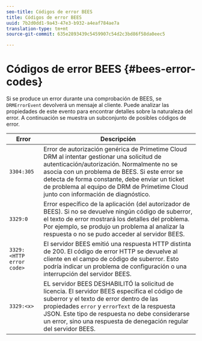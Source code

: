 ```yaml
---
seo-title: Códigos de error BEES
title: Códigos de error BEES
uuid: 7b2d0dd1-9a43-47e3-b932-a4eaf784ae7a
translation-type: tm+mt
source-git-commit: 635e2893439c5459907c54d2c3bd86f58da0eec5

---
```



# Códigos de error BEES {#bees-error-codes}

<!--<a id="section_81946679E1114DBA9FE173D0AA9E2F09"></a>-->

Si se produce un error durante una comprobación de BEES, se `DRMErrorEvent` devolverá un mensaje al cliente. Puede analizar las propiedades de este evento para encontrar detalles sobre la naturaleza del error. A continuación se muestra un subconjunto de posibles códigos de error.

| Error | Descripción |
|---|---|
| `3304:305` | Error de autorización genérica de Primetime Cloud DRM al intentar gestionar una solicitud de autenticación/autorización. Normalmente no se asocia con un problema de BEES. Si este error se detecta de forma constante, debe enviar un ticket de problema al equipo de DRM de Primetime Cloud junto con información de diagnóstico. |
| `3329:0` | Error específico de la aplicación (del autorizador de BEES). Si no se devuelve ningún código de suberror, el texto de error mostrará los detalles del problema. Por ejemplo, se produjo un problema al analizar la respuesta o no se pudo acceder al servidor BEES. |
| `3329:<HTTP error code>` | El servidor BEES emitió una respuesta HTTP distinta de 200. El código de error HTTP se devuelve al cliente en el campo de código de suberror. Esto podría indicar un problema de configuración o una interrupción del servidor BEES. |
| `3329:<x>` | EL servidor BEES DESHABILITÓ la solicitud de licencia. El servidor BEES especifica el código de suberror y el texto de error dentro de las propiedades `error` y `errorText` de la respuesta JSON. Este tipo de respuesta no debe considerarse un error, sino una respuesta de denegación regular del servidor BEES. |